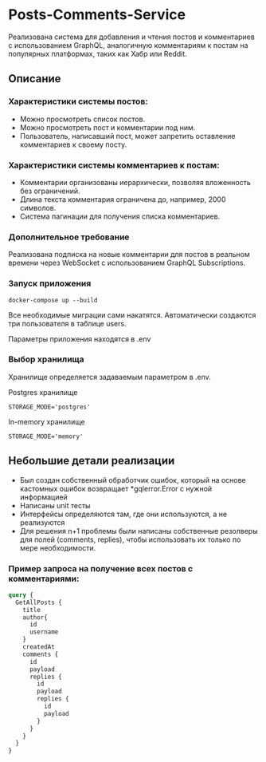 # Posts-Comments-Service

Реализована система для добавления и чтения постов и комментариев с использованием GraphQL, аналогичную комментариям к постам на популярных платформах, таких как Хабр или Reddit.

## Описание
### Характеристики системы постов:
*	Можно просмотреть список постов.
*	Можно просмотреть пост и комментарии под ним.
*	Пользователь, написавший пост, может запретить оставление комментариев к своему посту.

### Характеристики системы комментариев к постам:
*	Комментарии организованы иерархически, позволяя вложенность без ограничений.
*	Длина текста комментария ограничена до, например, 2000 символов.
*	Система пагинации для получения списка комментариев.

### Дополнительное требование
Реализована подписка на новые комментарии для постов в реальном времени через WebSocket с использованием GraphQL Subscriptions.
### Запуск приложения 
```
docker-compose up --build
```
Все необходимые миграции сами накатятся. Автоматически создаются три пользователя в таблице users.

Параметры приложения находятся в .env
### Выбор хранилища
Хранилище определяется задаваемым параметром в .env.

Postgres хранилище
```
STORAGE_MODE='postgres'
```

In-memory хранилище

```
STORAGE_MODE='memory'
```

## Небольшие детали реализации
* Был создан собственный обработчик ошибок, который на основе кастомных ошибок возвращает *gqlerror.Error с нужной информацией
* Написаны unit тесты
* Интерфейсы определяются там, где они используются, а не реализуются
* Для решения n+1 проблемы были написаны собственные резолверы для полей (comments, replies), чтобы использовать их только по мере необходимости.

### Пример запроса на получение всех постов с комментариями:
```graphql
query {
  GetAllPosts {
    title
    author{
      id
      username
    }
    createdAt
    comments {
      id
      payload
      replies {
        id
        payload
        replies {
          id
          payload
        }
      }
    }
  }
}
```
